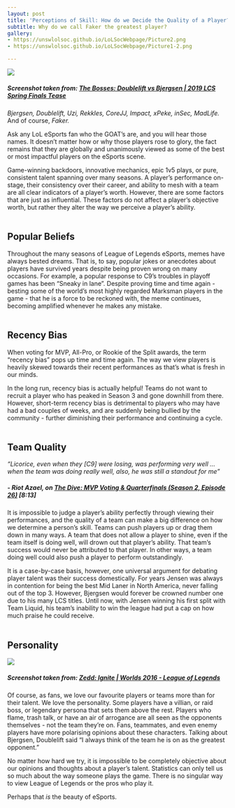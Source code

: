 ```yaml
---
layout: post
title: 'Perceptions of Skill: How do we Decide the Quality of a Player?'
subtitle: Why do we call Faker the greatest player?
gallery:
- https://unswlolsoc.github.io/LoLSocWebpage/Picture2.png
- https://unswlolsoc.github.io/LoLSocWebpage/Picture1-2.png

---
```

![](https://unswlolsoc.github.io/LoLSocWebpage/uploads/Picture1-2.png)

##### **Screenshot taken from:** [The Bosses: Doublelift vs Bjergsen | 2019 LCS Spring Finals Tease](https://www.youtube.com/watch?v=8o1exiJz_EA)

_Bjergsen, Doublelift, Uzi, Rekkles, CoreJJ, Impact, xPeke, inSec, MadLife._  
And of course, _Faker._

Ask any LoL eSports fan who the GOAT’s are, and you will hear those names. It doesn’t matter how or why those players rose to glory, the fact remains that they are globally and unanimously viewed as some of the best or most impactful players on the eSports scene. 

Game-winning backdoors, innovative mechanics, epic 1v5 plays, or pure, consistent talent spanning over many seasons. A player’s performance on-stage, their consistency over their career, and ability to mesh with a team are all clear indicators of a player’s worth. However, there are some factors that are just as influential. These factors do not affect a player’s objective worth, but rather they alter the way we perceive a player’s ability. <br> <br>

## **Popular Beliefs**

Throughout the many seasons of League of Legends eSports, memes have always bested dreams. That is, to say, popular jokes or anecdotes about players have survived years despite being proven wrong on many occasions. For example, a popular response to C9’s troubles in playoff games has been “Sneaky in lane”. Despite proving time and time again - besting some of the world’s most highly regarded Marksman players in the game - that he is a force to be reckoned with, the meme continues, becoming amplified whenever he makes any mistake.
<br> <br>

## **Recency Bias**

When voting for MVP, All-Pro, or Rookie of the Split awards, the term “recency bias” pops up time and time again. The way we view players is heavily skewed towards their recent performances as that’s what is fresh in our minds.

In the long run, recency bias is actually helpful! Teams do not want to recruit a player who has peaked in Season 3 and gone downhill from there. However, short-term recency bias is detrimental to players who may have had a bad couples of weeks, and are suddenly being bullied by the community - further diminishing their performance and continuing a cycle.
<br> <br>

## **Team Quality**

_“Licorice, even when they \[C9\] were losing, was performing very well … when the team was doing really well, also, he was still a standout for me”_

##### - Riot Azael, on [The Dive: MVP Voting & Quarterfinals (Season 2, Episode 26)](https://youtu.be/wkg4GJH2pW4?t=492) \[8:13\]

It is impossible to judge a player’s ability perfectly through viewing their performances, and the quality of a team can make a big difference on how we determine a person’s skill. Teams can push players up or drag them down in many ways. A team that does not allow a player to shine, even if the team itself is doing well, will drown out that player’s ability. That team’s success would never be attributed to that player. In other ways, a team doing well could also push a player to perform outstandingly.

It is a case-by-case basis, however, one universal argument for debating player talent was their success domestically. For years Jensen was always in contention for being the best Mid Laner in North America, never falling out of the top 3. However, Bjergsen would forever be crowned number one due to his many LCS titles. Until now, with Jensen winning his first split with Team Liquid, his team’s inability to win the league had put a cap on how much praise he could receive.
<br> <br>

## Personality

![](https://unswlolsoc.github.io/LoLSocWebpage/uploads/Picture2.png)

##### **Screenshot taken from:** [Zedd: Ignite | Worlds 2016 - League of Legends](https://www.youtube.com/watch?v=Zasx9hjo4WY&t=64s)

Of course, as fans, we love our favourite players or teams more than for their talent. We love the personality. Some players have a villian, or raid boss, or legendary persona that sets them above the rest. Players who flame, trash talk, or have an air of arrogance are all seen as the opponents themselves - not the team they’re on. Fans, teammates, and even enemy players have more polarising opinions about these characters. Talking about Bjergsen, Doublelift said “I always think of the team he is on as the greatest opponent.”

No matter how hard we try, it is impossible to be completely objective about our opinions and thoughts about a player’s talent. Statistics can only tell us so much about the way someone plays the game. There is no singular way to view League of Legends or the pros who play it.

Perhaps that _is_ the beauty of eSports.